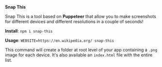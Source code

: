 **Snap This**

Snap This is a tool based on **Puppeteer** that allow you to make screenshots for different devices and different resolutions in a couple of seconds!

**Install**: `npm i snap-this`

**Usage**: `WEBSITE=https://en.wikipedia.org/ snap-this`

This command will create a folder at root level of your app containing a `.png` image for each device. It's also available an `index.html` file with the entire list.